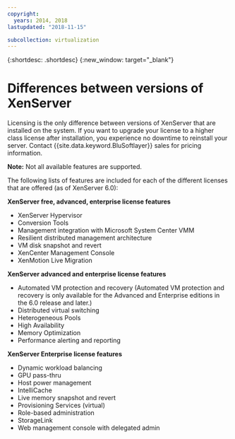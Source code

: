```yaml
---
copyright:
  years: 2014, 2018
lastupdated: "2018-11-15"

subcollection: virtualization
---
```

{:shortdesc: .shortdesc}
{:new_window: target="_blank"}

# Differences between versions of XenServer

Licensing is the only difference between versions of XenServer that are installed on the system. If you want to upgrade your license to a higher class license after installation, you experience no downtime to reinstall your server. Contact {{site.data.keyword.BluSoftlayer}} sales for pricing information.

**Note:** Not all available features are supported. 

The following lists of features are included for each of the different licenses that are offered (as of XenServer 6.0):

**XenServer free, advanced, enterprise license features**

- XenServer Hypervisor
- Conversion Tools       
- Management integration with Microsoft System Center VMM       
- Resilient distributed management architecture       
- VM disk snapshot and revert       
- XenCenter Management Console       
- XenMotion Live Migration   

**XenServer advanced and enterprise license features**

- Automated VM protection and recovery (Automated VM protection and recovery is only available for the Advanced and Enterprise editions in the 6.0 release and later.)
- Distributed virtual switching
- Heterogeneous Pools
- High Availability
- Memory Optimization
- Performance alerting and reporting  

**XenServer Enterprise license features**

- Dynamic workload balancing       
- GPU pass-thru       
- Host power management       
- IntelliCache         
- Live memory snapshot and revert       
- Provisioning Services (virtual)       
- Role-based administration
- StorageLink
- Web management console with delegated admin


